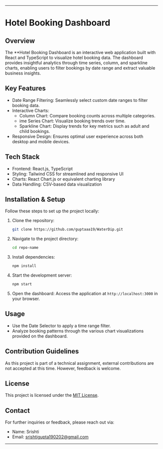 

---

# Hotel Booking Dashboard

## Overview

The **Hotel Booking Dashboard is an interactive web application built with React and TypeScript to visualize hotel booking data. The dashboard provides insightful analytics through time series, column, and sparkline charts, enabling users to filter bookings by date range and extract valuable business insights.

## Key Features

- Date Range Filtering: Seamlessly select custom date ranges to filter booking data.
- Interactive Charts:
  - Column Chart: Compare booking counts across multiple categories.
  - ime Series Chart: Visualize booking trends over time.
  - Sparkline Chart: Display trends for key metrics such as adult and child bookings.
- Responsive Design: Ensures optimal user experience across both desktop and mobile devices.

## Tech Stack

- Frontend: React.js, TypeScript
- Styling: Tailwind CSS for streamlined and responsive UI
- Charts: React Chart.js or equivalent charting library
- Data Handling: CSV-based data visualization

## Installation & Setup

Follow these steps to set up the project locally:

1. Clone the repository:
   ```bash
   git clone https://github.com/guptaaa19/WaterDip.git
   ```
2. Navigate to the project directory:
   ```bash
   cd repo-name
   ```
3. Install dependencies:
   ```bash
   npm install
   ```
4. Start the development server:
   ```bash
   npm start
   ```
5. Open the dashboard: Access the application at `http://localhost:3000` in your browser.

## Usage

- Use the Date Selector to apply a time range filter.
- Analyze booking patterns through the various chart visualizations provided on the dashboard.

## Contribution Guidelines

As this project is part of a technical assignment, external contributions are not accepted at this time. However, feedback is welcome.

## License

This project is licensed under the [MIT License](./LICENSE).

## Contact

For further inquiries or feedback, please reach out via:

- Name: Srishti
- Email: srishtigupta190202@gmail.com
  

---
